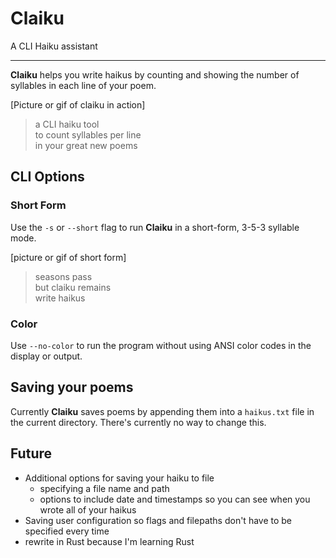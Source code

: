 # Claiku

A CLI Haiku assistant
***

**Claiku** helps you write haikus by counting and showing the number of syllables in each line of your poem.

[Picture or gif of claiku in action]

> a CLI haiku tool  
> to count syllables per line  
> in your great new poems  

## CLI Options

### Short Form

Use the `-s` or `--short` flag to run **Claiku** in a short-form, 3-5-3 syllable mode.

[picture or gif of short form]

> seasons pass  
> but claiku remains  
> write haikus  

### Color

Use `--no-color` to run the program without using ANSI color codes in the display or output.

## Saving your poems

Currently **Claiku** saves poems by appending them into a `haikus.txt` file in the current directory. There's currently no way to change this.

## Future

 - Additional options for saving your haiku to file
 	- specifying a file name and path
 	- options to include date and timestamps so you can see when you wrote all of your haikus
 - Saving user configuration so flags and filepaths don't have to be specified every time
 - rewrite in Rust because I'm learning Rust